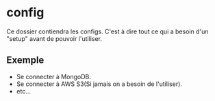 # config
Ce dossier contiendra les configs. C'est à dire tout ce qui a besoin d'un "setup" avant de pouvoir l'utiliser.

## Exemple
- Se connecter à MongoDB.
- Se connecter à AWS S3(Si jamais on a besoin de l'utiliser).
- etc...